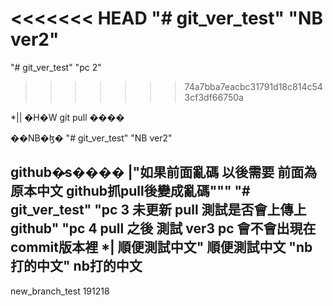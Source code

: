 ﻿<<<<<<< HEAD
"# git_ver_test"
"NB ver2"
=======
"# git_ver_test" 
"pc 2"
>>>>>>> 74a7bba7eacbc31791d18c814c543cf3df66750a

*|| �H�W git pull ����

��NB�ɮ� 
"# git_ver_test"
"NB ver2"

github�̷s���� |"如果前面亂碼 以後需要 前面為原本中文 github抓pull後變成亂碼"""
"# git_ver_test" 
"pc 3 未更新 pull 測試是否會上傳上github"
"pc 4 pull 之後 測試 ver3 pc 會不會出現在 commit版本裡 *| 順便測試中文"
順便測試中文
"nb打的中文"
nb打的中文
--------------------------
new_branch_test
191218